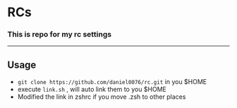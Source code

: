 RCs
===
### This is repo for my rc settings

---
## Usage
+ `git clone https://github.com/daniel0076/rc.git` in you $HOME
+ execute `link.sh` , will auto link them to you $HOME
+ Modified the link in zshrc if you move .zsh to other places

